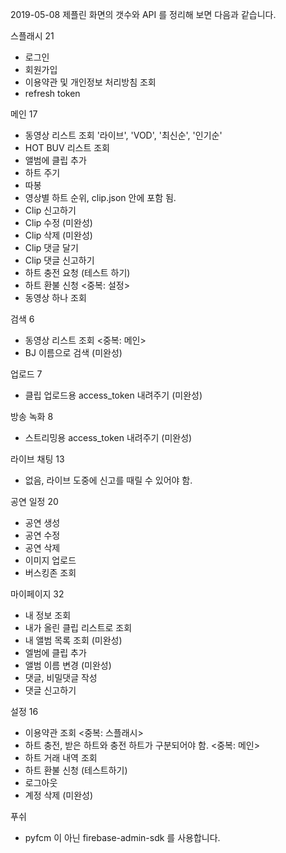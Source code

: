 
2019-05-08 제플린 화면의 갯수와 API 를 정리해 보면 다음과 같습니다.

스플래시 21
* 로그인 
* 회원가입
* 이용약관 및 개인정보 처리방침 조회
* refresh token

메인 17
* 동영상 리스트 조회 '라이브', 'VOD', '최신순', '인기순'
* HOT BUV 리스트 조회 
* 앨범에 클립 추가
* 하트 주기
* 따봉
* 영상별 하트 순위, clip.json 안에 포함 됨.
* Clip 신고하기
* Clip 수정 (미완성)
* Clip 삭제 (미완성)
* Clip 댓글 달기
* Clip 댓글 신고하기
* 하트 충전 요청 (테스트 하기)
* 하트 환불 신청 <중복: 설정>
* 동영상 하나 조회

검색 6
* 동영상 리스트 조회 <중복: 메인>
* BJ 이름으로 검색 (미완성)

업로드 7
* 클립 업로드용 access_token 내려주기 (미완성)

방송 녹화 8
* 스트리밍용 access_token 내려주기 (미완성)

라이브 채팅 13
* 없음, 라이브 도중에 신고를 때릴 수 있어야 함.


공연 일정 20
* 공연 생성
* 공연 수정
* 공연 삭제
* 이미지 업로드
* 버스킹존 조회

마이페이지 32
* 내 정보 조회
* 내가 올린 클립 리스트로 조회
* 내 앨범 목록 조회 (미완성)
* 엘범에 클립 추가
* 앨범 이름 변경 (미완성)
* 댓글, 비밀댓글 작성
* 댓글 신고하기

설정 16
* 이용약관 조회 <중복: 스플래시>
* 하트 충전, 받은 하트와 충전 하트가 구분되어야 함. <중복: 메인>
* 하트 거래 내역 조회
* 하트 환불 신청 (테스트하기)
* 로그아웃
* 계정 삭제 (미완성)


푸쉬
* pyfcm 이 아닌 firebase-admin-sdk 를 사용합니다.




